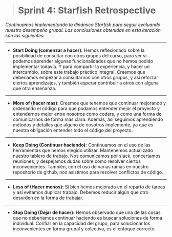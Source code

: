 > # Sprint 4: Starfish Retrospective
*Continuamos implementando la dinámica Starfish para seguir evaluando nuestro desempeño grupal. Las conclusiones obtenidas en esta iteración son las siguientes:*

------------

* **Start Doing (comenzar a hacer):** Hemos reflexionado sobre la posibilidad de consultar con otros grupos del curso,  para ver si podemos aprender algunas funcionalidades que no hemos podido implementar todavía. Y para compartir  la experiencia, y hacer un intercambio, sobre este trabajo práctico integral. Creemos que deberíamos empezar a consultarnos con otros grupos, y así reforzar ciertos aprendizajes, y también esperar contribuir a otros con alguna que otra enseñanza.   

------------


* **More of (hacer mas):** Creemos que tenemos que continuar mejorando y ordenando el código para que podamos entender mejor el proyecto y entendernos mejor entre nosotros como coders, y como una forma de comunicarnos de forma más clara. Además, así  seguimos aprendiendo métodos y detalles que alguno de nosotros implemente, ya que es nuestra obligación entender todo el código del proyecto.  

------------


* **Keep Doing (Continuar haciendo):** Continuamos en el uso de las herramientas que hemos elegido utilizar. Mantenemos actualizado nuestro tablero de trabajo. Nos comunicamos por slack, concertamos reuniones, y despejamos dudas sobre como resolver ciertos inconvenientes. También, con el uso de varias ramas en nuestro repositorio de github, nos asistimos para resolver conflictos de código. 

------------


* **Less of (Hacer menos):** Si bien hemos mejorado en el reparto de tareas y así evitamos duplicar trabajo. Debemos reducir algún que otro desorden en la forma de trabajar. 

------------


* **Stop Doing (Dejar de hacer):** Hemos observado que una de las cosas que no deberíamos continuar haciendo es buscar soluciones de forma individual. Confiar en la capacidad del grupo,  para solucionar los inconvenientes en forma grupal y colectiva,  es el enfoque correcto. 